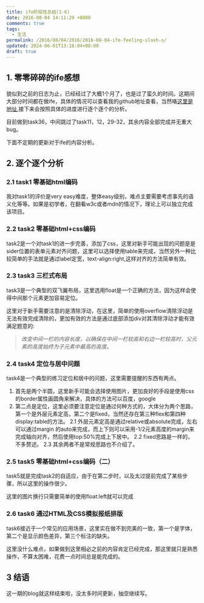 ```yaml
---
title: ife阶段性总结(1-6)
date: 2016-08-04 14:11:29 +0800
comments: true
tags:
  - 生活
permalink: /2016/08/04/2016/2016-08-04-ife-feeling-slash-s/
updated: 2024-06-01T13:18:04+08:00
draft: true
---
```


## 1. 零零碎碎的ife感想
  貌似到之前的日志为止，已经经过了大概1个月了，也是过了蛮久的时间。这期间大部分时间都在做ife，具体的情况可以查看我的github地址查看，当然咯[这里是地址](https://github.com/ifestudy/ife-task),接下来会按照具体的进度进行逐个逐个的分析。

  目前做到task36，中间跳过了task11，12，29-32，其余内容全部完成并无重大bug。

  下面不定期的更新对于ife的内容分析。

## 2. 逐个逐个分析

### 2.1 task1 零基础html编码
  我对task1的评价是very easy难度，整体easy级别，难点主要需要考虑事先的语义化等等。如果是初学者，在翻看w3c或者mdn的情况下，理论上可以独立完成该项目。

### 2.2 task2 零基础html+css编码

  task2是一个对task1的进一步完善，添加了css，这里对新手可能出现的问题是是sider位置的表单元素对齐问题，这里可以选择使用table来完成，当然另外一种比较简单的手法就是通过label定宽，text-align:right,这样对齐的方法简单有效。

### 2.3 task3 三栏式布局

  task3是一个典型的双飞翼布局，这里选用float是一个正确的方法，因为这样会使得中间那个元素更加容易定位。

  这里对于新手需要注意的是清除浮动，在这里，简单的使用overflow清除浮动是无法有效完成清除的，更加有效的方法是通过底部添加div对其清除浮动才能有效满足题意的:

  > _改变中间一栏的内容长度，以确保在中间一栏较高和右边一栏较高时，父元素的高度始终为子元素中最高的高度。_

### 2.4 task4 定位与居中问题

  task4是一个典型的练习定位和居中的问题，这里需要提醒的东西有两点。

  1. 首先是两个半圆，这里新手可能会选择使用图片，更加良好的手段是使用css的border属性画圆角来解决，具体的方法可以百度，google
  2. 第二点是定位，这里必须要注意定位是通过何种方式的，大体分为两个思路，第一个是外层元素定高，第二个是fixed，当然还存在第三种flex和第四种display:table的方法。
    2.1 外层元素定高是通过relative或absolute完成，左右可以通过margin 的auto来完成，而上下则可以采用-1/2元素高度的margin来完成轴向对齐，然后使用top:50%完成上下居中。
    2.2 fixed思路是一样的，不多赘述。
    2.3 其余两者不是常规思路也不介绍了。


### 2.5 task5 零基础html+css编码（二）
  
  task5就是完成task2的自适应，由于在第二步时，以及太过提前完成了某些步骤，所以这里的操作很少。

  这里的图片换行只需要简单的使用float:left就可以完成

### 2.6 task6 通过HTML及CSS模拟报纸排版

  task6接近于一个常见的应用场景，这里实在做不到完美的一致，第一个是字体，第二个是显示颜色差异，第三个标注的缺失。

  这里没什么难点，如果做到这里相必之前的内容肯定已经完成，那这里就只是熟悉操作，不算太困难，花费一点时间总是能完成的。

## 3 结语

这一期的blog就这样结束啦，没太多时间更新，抽空继续写。

